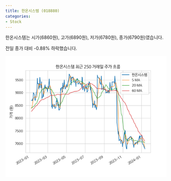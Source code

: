 ```yaml
---
title: 한온시스템 (018880)
categories:
- Stock
---
```


한온시스템는 시가(6860원), 고가(6890원), 저가(6780원), 종가(6790원)였습니다.

전일 종가 대비 -0.88% 하락했습니다.

<!-- more -->

![018880](/assets/images/stock/018880.png)